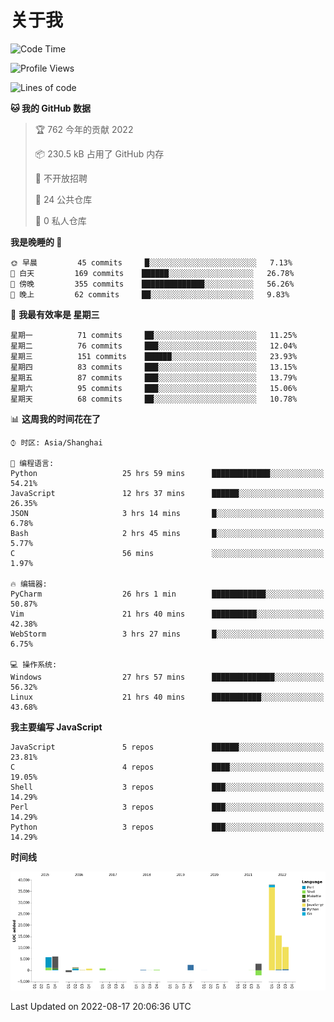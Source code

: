 # 关于我

<!--START_SECTION:waka-->
![Code Time](http://img.shields.io/badge/Code%20Time-93%20hrs%205%20mins-blue)

![Profile Views](http://img.shields.io/badge/%E4%B8%AA%E4%BA%BA%E5%B0%81%E9%9D%A2%E8%A7%82%E7%9C%8B%E6%AC%A1%E6%95%B0-36-blue)

![Lines of code](https://img.shields.io/badge/%E4%BB%8E%E3%80%8C%E4%BD%A0%E5%A5%BD%E4%B8%96%E7%95%8C%E3%80%8D%E6%88%91%E5%B7%B2%E7%BB%8F%E5%86%99%E4%BA%86-82%20Thousand%20%E8%A1%8C%E4%BB%A3%E7%A0%81-blue)

**🐱 我的 GitHub 数据** 

> 🏆 762 今年的贡献 2022
 > 
> 📦 230.5 kB 占用了 GitHub 内存 
 > 
> 🚫 不开放招聘
 > 
> 📜 24 公共仓库 
 > 
> 🔑 0 私人仓库  
 > 
**我是晚睡的 🦉** 

```text
🌞 早晨         45 commits     █░░░░░░░░░░░░░░░░░░░░░░░░   7.13% 
🌆 白天         169 commits    ██████░░░░░░░░░░░░░░░░░░░   26.78% 
🌃 傍晚         355 commits    ██████████████░░░░░░░░░░░   56.26% 
🌙 晚上         62 commits     ██░░░░░░░░░░░░░░░░░░░░░░░   9.83%

```
📅 **我最有效率是 星期三** 

```text
星期一          71 commits     ██░░░░░░░░░░░░░░░░░░░░░░░   11.25% 
星期二          76 commits     ███░░░░░░░░░░░░░░░░░░░░░░   12.04% 
星期三          151 commits    ██████░░░░░░░░░░░░░░░░░░░   23.93% 
星期四          83 commits     ███░░░░░░░░░░░░░░░░░░░░░░   13.15% 
星期五          87 commits     ███░░░░░░░░░░░░░░░░░░░░░░   13.79% 
星期六          95 commits     ███░░░░░░░░░░░░░░░░░░░░░░   15.06% 
星期天          68 commits     ██░░░░░░░░░░░░░░░░░░░░░░░   10.78%

```


📊 **这周我的时间花在了** 

```text
⌚︎ 时区: Asia/Shanghai

💬 编程语言: 
Python                   25 hrs 59 mins      █████████████░░░░░░░░░░░░   54.21% 
JavaScript               12 hrs 37 mins      ██████░░░░░░░░░░░░░░░░░░░   26.35% 
JSON                     3 hrs 14 mins       █░░░░░░░░░░░░░░░░░░░░░░░░   6.78% 
Bash                     2 hrs 45 mins       █░░░░░░░░░░░░░░░░░░░░░░░░   5.77% 
C                        56 mins             ░░░░░░░░░░░░░░░░░░░░░░░░░   1.97%

🔥 编辑器: 
PyCharm                  26 hrs 1 min        ████████████░░░░░░░░░░░░░   50.87% 
Vim                      21 hrs 40 mins      ██████████░░░░░░░░░░░░░░░   42.38% 
WebStorm                 3 hrs 27 mins       █░░░░░░░░░░░░░░░░░░░░░░░░   6.75%

💻 操作系统: 
Windows                  27 hrs 57 mins      ██████████████░░░░░░░░░░░   56.32% 
Linux                    21 hrs 40 mins      ███████████░░░░░░░░░░░░░░   43.68%

```

**我主要编写 JavaScript** 

```text
JavaScript               5 repos             ██████░░░░░░░░░░░░░░░░░░░   23.81% 
C                        4 repos             ████░░░░░░░░░░░░░░░░░░░░░   19.05% 
Shell                    3 repos             ███░░░░░░░░░░░░░░░░░░░░░░   14.29% 
Perl                     3 repos             ███░░░░░░░░░░░░░░░░░░░░░░   14.29% 
Python                   3 repos             ███░░░░░░░░░░░░░░░░░░░░░░   14.29%

```


**时间线**

![Chart not found](https://raw.githubusercontent.com/Arondight/Arondight/master/charts/bar_graph.png) 


 Last Updated on 2022-08-17 20:06:36 UTC
<!--END_SECTION:waka-->
